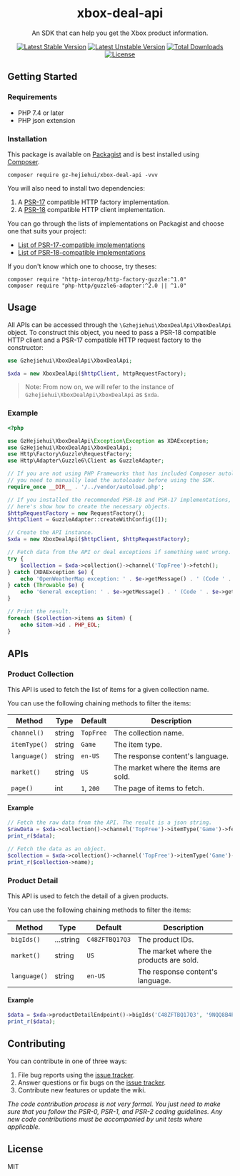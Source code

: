 <h1 align="center"> xbox-deal-api </h1>

<p align="center"> An SDK that can help you get the Xbox product information.</p>

<p align="center">
<a href="https://packagist.org/packages/gz-hejiehui/xbox-deal-api"><img src="https://poser.pugx.org/gz-hejiehui/xbox-deal-api/v/stable.svg" alt="Latest Stable Version"></a>
<a href="https://packagist.org/packages/gz-hejiehui/xbox-deal-api"><img src="https://poser.pugx.org/gz-hejiehui/xbox-deal-api/v/unstable.svg" alt="Latest Unstable Version"></a>
<a href="https://packagist.org/packages/gz-hejiehui/xbox-deal-api"><img src="https://poser.pugx.org/gz-hejiehui/xbox-deal-api/downloads" alt="Total Downloads"></a>
<a href="https://packagist.org/packages/gz-hejiehui/xbox-deal-api"><img src="https://poser.pugx.org/gz-hejiehui/xbox-deal-api/license" alt="License"></a>
</p>

## Getting Started

### Requirements

- PHP 7.4 or later
- PHP json extension

### Installation

This package is available on [Packagist](https://packagist.org/packages/gz-hejiehui/xbox-deal-api) and is best installed
using [Composer](http://getcomposer.org/).

```shell
composer require gz-hejiehui/xbox-deal-api -vvv
```

You will also need to install two dependencies:

1. A [PSR-17](https://www.php-fig.org/psr/psr-17/) compatible HTTP factory implementation.
2. A [PSR-18](https://www.php-fig.org/psr/psr-18/) compatible HTTP client implementation.

You can go through the lists of implementations on Packagist and choose one that suits your project:

- [List of PSR-17-compatible implementations](https://packagist.org/packages/php-http/http-message-implementations)
- [List of PSR-18-compatible implementations](https://packagist.org/packages/php-http/http-client-implementations)

If you don't know which one to choose, try theses:

```shell
composer require "http-interop/http-factory-guzzle:^1.0" 
composer require "php-http/guzzle6-adapter:^2.0 || ^1.0"
```

## Usage

All APIs can be accessed through the `\Gzhejiehui\XboxDealApi\XboxDealApi` object. To construct this object, you need to
pass a PSR-18 compatible HTTP client and a PSR-17 compatible HTTP request factory to the constructor:

```php
use Gzhejiehui\XboxDealApi\XboxDealApi;

$xda = new XboxDealApi($httpClient, httpRequestFactory);
```

> Note: From now on, we will refer to the instance of `Gzhejiehui\XboxDealApi\XboxDealApi` as `$xda`.

### Example

```php
<?php

use GzHejiehui\XboxDealApi\Exception\Exception as XDAException;
use GzHejiehui\XboxDealApi\XboxDealApi;
use Http\Factory\Guzzle\RequestFactory;
use Http\Adapter\Guzzle6\Client as GuzzleAdapter;

// If you are not using PHP Frameworks that has included Composer autoloader, 
// you need to manually load the autoloader before using the SDK.
require_once __DIR__ . '/../vendor/autoload.php';

// If you installed the recommended PSR-18 and PSR-17 implementations, 
// here's show how to create the necessary objects.
$httpRequestFactory = new RequestFactory();
$httpClient = GuzzleAdapter::createWithConfig([]);

// Create the API instance.
$xda = new XboxDealApi($httpClient, $httpRequestFactory);

// Fetch data from the API or deal exceptions if something went wrong.
try {
    $collection = $xda->collection()->channel('TopFree')->fetch();
} catch (XDAException $e) {
    echo 'OpenWeatherMap exception: ' . $e->getMessage() . ' (Code ' . $e->getCode() . ').';
} catch (Throwable $e) {
    echo 'General exception: ' . $e->getMessage() . ' (Code ' . $e->getCode() . ').';
}

// Print the result.
foreach ($collection->items as $item) {
    echo $item->id . PHP_EOL;
}
```

## APIs

### Product Collection

This API is used to fetch the list of items for a given collection name.

You can use the following chaining methods to filter the items:

| Method | Type | Default | Description |
| ------ | ----------- | ----------- | ----------- |
| `channel()` | string | `TopFree` | The collection name. |
| `itemType()` | string | `Game` | The item type. |
| `language()` | string | `en-US` | The response content's language. |
| `market()` | string | `US` | The market where the items are sold. |
| `page()` | int | `1`, `200` | The page of items to fetch. |

#### Example

```php
// Fetch the raw data from the API. The result is a json string.
$rawData = $xda->collection()->channel('TopFree')->itemType('Game')->fetchRaw();
print_r($data);

// Fetch the data as an object.
$collection = $xda->collection()->channel('TopFree')->itemType('Game')->fetch();
print_r($collection->name);
```

### Product Detail

This API is used to fetch the detail of a given products.

You can use the following chaining methods to filter the items:

| Method | Type | Default | Description |
| ------ | ----------- | ----------- | ----------- |
| `bigIds()` | ...string | `C48ZFTBQ17Q3` | The product IDs. |
| `market()` | string | `US` | The market where the products are sold. |
| `language()` | string | `en-US` | The response content's language. |

#### Example

```php
$data = $xda->productDetailEndpoint()->bigIds('C48ZFTBQ17Q3', '9NQQ8B4PJR25')->language('zh-HK')->fetch();
print_r($data);
```

## Contributing

You can contribute in one of three ways:

1. File bug reports using the [issue tracker](https://github.com/gz-hejiehui/xbox-deal-api/issues).
2. Answer questions or fix bugs on the [issue tracker](https://github.com/gz-hejiehui/xbox-deal-api/issues).
3. Contribute new features or update the wiki.

_The code contribution process is not very formal. You just need to make sure that you follow the PSR-0, PSR-1, and
PSR-2 coding guidelines. Any new code contributions must be accompanied by unit tests where applicable._

## License

MIT
